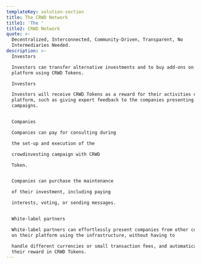 ```yaml
---
templateKey: solution-section
title: The CRWD Network
title1: 'The '
title2: CRWD Network
quote: >-
  Decentralized, Interconnected, Community-Driven, Transparent, No
  Intermediaries Needed.
description: >-
  Investors

  Investors can transfer alternative investments and to buy add-ons on the
  platform using CRWD Tokens.

  Investors

  Investors will receive CRWD Tokens as a reward for their activities on the
  platform, such as giving expert feedback to the companies presenting their
  campaigns.


  Companies

  Companies can pay for consulting during

  the set-up and execution of the

  crowdinvesting campaign with CRWD

  Token.


  Companies can purchase the maintenance

  of their investment, including paying

  interests, voting, or sending messages.


  White-label partners

  White-label partners can effortlessly present companies from other countries
  on their platform using the infrastructure, without having to

  handle different currencies or small transaction fees, and automatically get
  their reward in CRWD Tokens.
---
```


